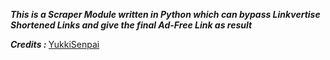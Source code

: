<b><i>This is a Scraper Module written in Python which can bypass Linkvertise Shortened Links and give the final Ad-Free Link as result</i></b><br>

<b><i>Credits : </i></b>[YukkiSenpai](https://t.me/YukkiSenpai)